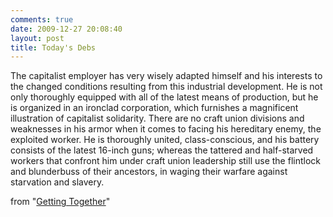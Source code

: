 ```yaml
---
comments: true
date: 2009-12-27 20:08:40
layout: post
title: Today's Debs
---
```


The capitalist employer has very wisely adapted himself and his interests to the changed conditions resulting from this industrial development. He is not only thoroughly equipped with all of the latest means of production, but he is organized in an ironclad corporation, which furnishes a magnificent illustration of capitalist solidarity. There are no craft union divisions and weaknesses in his armor when it comes to facing his hereditary enemy, the exploited worker. He is thoroughly united, class-conscious, and his battery consists of the latest 16-inch guns; whereas the tattered and half-starved workers that confront him under craft union leadership still use the flintlock and blunderbuss of their ancestors, in waging their warfare against starvation and slavery.

from "[Getting Together](http://www.marxists.org/history/usa/unions/tuel/1923/0400-debs-gettingtogether.pdf)"
